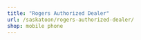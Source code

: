 ```yaml
---
title: "Rogers Authorized Dealer"
url: /saskatoon/rogers-authorized-dealer/
shop: mobile phone
---
```

